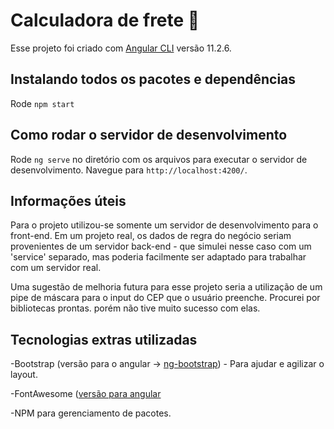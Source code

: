 # Calculadora de frete :truck:

Esse projeto foi criado com [Angular CLI](https://github.com/angular/angular-cli) versão 11.2.6.

## Instalando todos os pacotes e dependências

Rode `npm start`

## Como rodar o servidor de desenvolvimento

Rode `ng serve` no diretório com os arquivos para executar o servidor de desenvolvimento. Navegue para `http://localhost:4200/`.

## Informações úteis

Para o projeto utilizou-se somente um servidor de desenvolvimento para o front-end. Em um projeto real, os dados de regra do negócio seriam provenientes de um servidor back-end - que simulei nesse caso com um 'service' separado, mas poderia facilmente ser adaptado para trabalhar com um servidor real.

Uma sugestão de melhoria futura para esse projeto seria a utilização de um pipe de máscara para o input do CEP que o usuário preenche. Procurei por bibliotecas prontas. porém não tive muito sucesso com elas.

## Tecnologias extras utilizadas

-Bootstrap (versão para o angular -> [ng-bootstrap](https://ng-bootstrap.github.io/#/home)) - Para ajudar e agilizar o layout.

-FontAwesome ([versão para angular](https://github.com/FortAwesome/angular-fontawesome')

-NPM para gerenciamento de pacotes.
